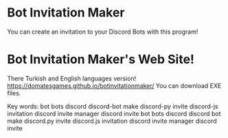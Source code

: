 # Bot Invitation Maker

You can create an invitation to your Discord Bots with this program!

# Bot Invitation Maker's Web Site!

There Turkish and English languages version!
https://domatesgames.github.io/botinvitationmaker/
You can download EXE files.

Key words:
bot bots discord discord-bot make discord-py invite discord-js invitation discord invite manager discord invite bot bots discord discord bot make discord.py invite discord.js invitation discord invite manager discord invite
